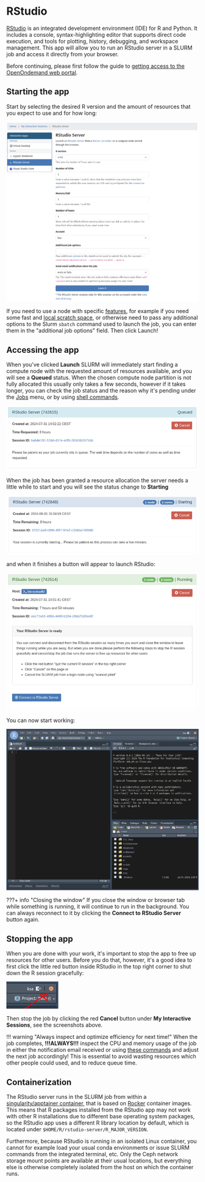 # RStudio
[RStudio](https://posit.co/products/open-source/rstudio/) is an integrated development environment (IDE) for R and Python. It includes a console, syntax-highlighting editor that supports direct code execution, and tools for plotting, history, debugging, and workspace management. This app will allow you to run an RStudio server in a SLURM job and access it directly from your browser.

Before continuing, please first follow the guide to [getting access to the OpenOndemand web portal](../../../access/webportal.md).

## Starting the app
Start by selecting the desired R version and the amount of resources that you expect to use and for how long:

![rstudio resources](img/rstudio_resources.png)

If you need to use a node with specific [features](../../../slurm/jobsubmission.md#requesting-compute-nodes-with-special-features), for example if you need some fast and [local scratch space](../../../storage/local.md), or otherwise need to pass any additional options to the Slurm `sbatch` command used to launch the job, you can enter them in the "additional job options" field. Then click Launch!

## Accessing the app
When you've clicked **Launch** SLURM will immediately start finding a compute node with the requested amount of resources available, and you will see a **Queued** status. When the chosen compute node partition is not fully allocated this usually only takes a few seconds, however if it takes longer, you can check the job status and the reason why it's pending under the [Jobs](../jobqueue.md) menu, or by using [shell commands](../../../slurm/jobcontrol.md#get-job-status-info).

![rstudio queued](img/rstudio_queued.png)

When the job has been granted a resource allocation the server needs a little while to start and you will see the status change to **Starting**

![rstudio starting](img/rstudio_starting.png)

and when it finishes a button will appear to launch RStudio:

![rstudio running](img/rstudio_running.png)

You can now start working:

![rstudio inside](img/rstudio_inside.png)

???+ info "Closing the window"
    If you close the window or browser tab while something is running, it will continue to run in the background. You can always reconnect to it by clicking the **Connect to RStudio Server** button again.

## Stopping the app
When you are done with your work, it's important to stop the app to free up resources for other users. Before you do that, however, it's a good idea to first click the little red button inside RStudio in the top right corner to shut down the R session gracefully:

![rstudio quit](img/rstudio_quit.png)

Then stop the job by clicking the red **Cancel** button under **My Interactive Sessions**, see the screenshots above.

!!! warning "Always inspect and optimize efficiency for next time!"
    When the job completes, **!!!ALWAYS!!!** inspect the CPU and memory usage of the job in either the notification email received or using [these commands](../../../slurm/accounting.md#job-efficiency-summary) and adjust the next job accordingly! This is essential to avoid wasting resources which other people could used, and to reduce queue time.

## Containerization
The RStudio server runs in the SLURM job from within a [singularity/apptainer container](../../../software/containers.md#singularityapptainer), that is based on [Rocker](https://rocker-project.org/) container images. This means that R packages installed from the RStudio app may not work with other R installations due to different base operating system packages, so the RStudio app uses a different R library location by default, which is located under `$HOME/R/rstudio-server/R_MAJOR_VERSION`.

Furthermore, because RStudio is running in an isolated Linux container, you cannot for example load your usual conda environments or issue SLURM commands from the integrated terminal, etc. Only the Ceph network storage mount points are available at their usual locations, but everything else is otherwise completely isolated from the host on which the container runs.
